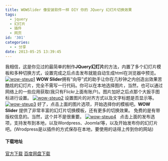 ```yaml
---
title: WOWSlider 像安装软件一样 DIY 你的 JQuery 幻灯片切换效果
tags:
  - jquery
  - 幻灯片
  - 插件
  - 网页
id: '301'
categories:
  - - 分享
date: 2013-05-25 13:39:45
---
```


我相信，这是你见过的最简单的制作**JQuery幻灯片**的方法，内置了多个幻灯片模板和多种切换方式，设置完成之后点击发布就能自动生成html在浏览器中预览。 [![wow-steup1](http://vsnote.test/wp-content/uploads/2013/05/wow-steup1.jpg)](http://vsnote.test/wp-content/uploads/2013/05/wow-steup1.jpg) **WOW Slider**拥有“向导”式的助手让你在几秒钟之内创造出效果苦酷炫的幻灯片，完全不需写一行代码。你可以在本地选择图片，当然，也可以通过网络上的一些应用获取(我只有Flickr上面有账户)。图片加好之后点那个大扳手图标进行设置。 [![wow-steup2](http://vsnote.test/wp-content/uploads/2013/05/wow-steup2.jpg)](http://vsnote.test/wp-content/uploads/2013/05/wow-steup2.jpg) 设置图片的对齐方式以及文字标题是否显示等。 [![wow-steup3](http://vsnote.test/wp-content/uploads/2013/05/wow-steup3.jpg)](http://vsnote.test/wp-content/uploads/2013/05/wow-steup3.jpg) 好了，点击上面的图片选项，开始选择你的模板吧。**WOW Slider** 提供了非常丰富的幻灯片切换模板，还有更多的切换效果。 免费的是有带版权信息的。当然，这个并不是很重要。 [![wow-steup4](http://vsnote.test/wp-content/uploads/2013/05/wow-steup4.jpg)](http://vsnote.test/wp-content/uploads/2013/05/wow-steup4.jpg)   点击上面的发布选项，支持发布到本地，以及Wordpress、Joomla!等，以及开始发布你的幻灯片吧。(Wrodpress是以插件的方式保存在本地，要使用的话得上传到你的网站)

#### 下载地址

[官方下载](http://wowslider.com/download/wowslider-win-setup.zip?utm_source=free_downl_win&utm_medium=email&utm_campaign=wow_downl_link) [百度网盘下载](http://pan.baidu.com/share/link?shareid=494723&uk=1796312283)